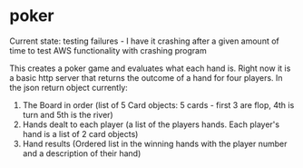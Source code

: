 # poker

Current state: testing failures - I have it crashing after a given amount of time to test AWS functionality with crashing program

This creates a poker game and evaluates what each hand is.  Right now it is a basic http server that returns the outcome of a hand for four players.  In the json return object currently:
1. The Board in order (list of 5 Card objects: 5 cards - first 3 are flop, 4th is turn and 5th is the river)
2. Hands dealt to each player (a list of the players hands.  Each player's hand is a list of 2 card objects)
3. Hand results (Ordered list in the winning hands with the player number and a description of their hand)
